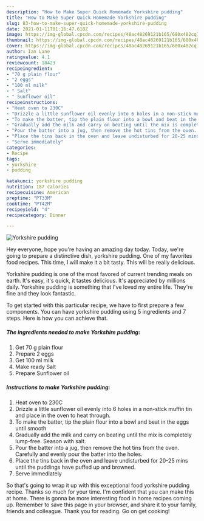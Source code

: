 ```yaml
---
description: "How to Make Super Quick Homemade Yorkshire pudding"
title: "How to Make Super Quick Homemade Yorkshire pudding"
slug: 83-how-to-make-super-quick-homemade-yorkshire-pudding
date: 2021-01-11T01:16:47.618Z
image: https://img-global.cpcdn.com/recipes/48ac48269121b165/680x482cq70/yorkshire-pudding-recipe-main-photo.jpg
thumbnail: https://img-global.cpcdn.com/recipes/48ac48269121b165/680x482cq70/yorkshire-pudding-recipe-main-photo.jpg
cover: https://img-global.cpcdn.com/recipes/48ac48269121b165/680x482cq70/yorkshire-pudding-recipe-main-photo.jpg
author: Ian Lane
ratingvalue: 4.1
reviewcount: 18423
recipeingredient:
- "70 g plain flour"
- "2 eggs"
- "100 ml milk"
- " Salt"
- " Sunflower oil"
recipeinstructions:
- "Heat oven to 230C"
- "Drizzle a little sunflower oil evenly into 6 holes in a non-stick muffin tin and place in the oven to heat through."
- "To make the batter, tip the plain flour into a bowl and beat in the eggs until smooth"
- "Gradually add the milk and carry on beating until the mix is completely lump-free. Season with salt."
- "Pour the batter into a jug, then remove the hot tins from the oven. Carefully and evenly pour the batter into the holes."
- "Place the tins back in the oven and leave undisturbed for 20-25 mins until the puddings have puffed up and browned."
- "Serve immediately"
categories:
- Recipe
tags:
- yorkshire
- pudding

katakunci: yorkshire pudding 
nutrition: 187 calories
recipecuisine: American
preptime: "PT33M"
cooktime: "PT42M"
recipeyield: "4"
recipecategory: Dinner

---
```



![Yorkshire pudding](https://img-global.cpcdn.com/recipes/48ac48269121b165/680x482cq70/yorkshire-pudding-recipe-main-photo.jpg)

Hey everyone, hope you're having an amazing day today. Today, we're going to prepare a distinctive dish, yorkshire pudding. One of my favorites food recipes. This time, I will make it a bit tasty. This will be really delicious.



Yorkshire pudding is one of the most favored of current trending meals on earth. It's easy, it's quick, it tastes delicious. It's appreciated by millions daily. Yorkshire pudding is something that I've loved my entire life. They're fine and they look fantastic.


To get started with this particular recipe, we have to first prepare a few components. You can have yorkshire pudding using 5 ingredients and 7 steps. Here is how you can achieve that.

<!--inarticleads1-->

##### The ingredients needed to make Yorkshire pudding:

1. Get 70 g plain flour
1. Prepare 2 eggs
1. Get 100 ml milk
1. Make ready  Salt
1. Prepare  Sunflower oil




<!--inarticleads2-->

##### Instructions to make Yorkshire pudding:

1. Heat oven to 230C
1. Drizzle a little sunflower oil evenly into 6 holes in a non-stick muffin tin and place in the oven to heat through.
1. To make the batter, tip the plain flour into a bowl and beat in the eggs until smooth
1. Gradually add the milk and carry on beating until the mix is completely lump-free. Season with salt.
1. Pour the batter into a jug, then remove the hot tins from the oven. Carefully and evenly pour the batter into the holes.
1. Place the tins back in the oven and leave undisturbed for 20-25 mins until the puddings have puffed up and browned.
1. Serve immediately




So that's going to wrap it up with this exceptional food yorkshire pudding recipe. Thanks so much for your time. I'm confident that you can make this at home. There is gonna be more interesting food in home recipes coming up. Remember to save this page in your browser, and share it to your family, friends and colleague. Thank you for reading. Go on get cooking!
